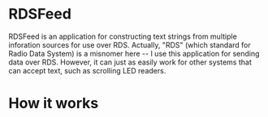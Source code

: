 RDSFeed
=======

RDSFeed is an application for constructing text strings from multiple inforation sources for use over RDS. Actually,
"RDS" (which standard for Radio Data System) is a misnomer here -- I use this application for sending data over
RDS. However, it can just as easily work for other systems that can accept text, such as scrolling LED readers.

How it works
============
